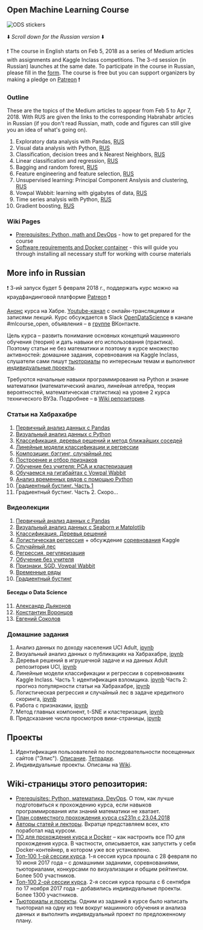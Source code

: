 ## Open Machine Learning Course

![ODS stickers](https://github.com/Yorko/mlcourse_open/blob/master/img/ods_stickers.jpg)

:arrow_down: *Scroll down for the Russian version* :arrow_down:

:exclamation: The course in English starts on Feb 5, 2018 as a series of Medium articles with assignments and Kaggle Inclass competitions. The 3-rd session (in Russian) launches at the same date. To participate in the course in Russian, please fill in the [form](https://goo.gl/MgsAr3). The course is free but you can support organizers by making a pledge on [Patreon](https://www.patreon.com/ods_mlcourse) :exclamation:

### Outline
These are the topics of the Medium articles to appear from Feb 5 to Apr 7, 2018. With RUS are given the links to the corresponding Habrahabr articles in Russian (if you don't read Russian, math, code and figures can still give you an idea of what's going on). 
1. Exploratory data analysis with Pandas, [RUS](https://habrahabr.ru/company/ods/blog/322626/)
2. Visual data analysis with Python, [RUS](https://habrahabr.ru/company/ods/blog/323210/)
3. Classification, decision trees and k Nearest Neighbors, [RUS](https://habrahabr.ru/company/ods/blog/322534/)
4. Linear classification and regression, [RUS](https://habrahabr.ru/company/ods/blog/323890/)
5. Bagging and random forest, [RUS](https://habrahabr.ru/company/ods/blog/324402/)
6. Feature engineering and feature selection, [RUS](https://habrahabr.ru/company/ods/blog/325422/)
7. Unsupervised learning: Principal Component Anslysis and clustering, [RUS](https://habrahabr.ru/company/ods/blog/325654/)
8. Vowpal Wabbit: learning with gigabytes of data, [RUS](https://habrahabr.ru/company/ods/blog/326418/)
9. Time series analysis with Python, [RUS](https://habrahabr.ru/company/ods/blog/327242/)
10. Gradient boosting, [RUS](https://habrahabr.ru/company/ods/blog/327250/) 

### Wiki Pages
- [Prerequisites: Python, math and DevOps](https://github.com/Yorko/mlcourse_open/wiki/Prerequisites:-Python,-math-and-DevOps) - how to get prepared for the course
- [Software requirements and Docker container](https://github.com/Yorko/mlcourse_open/wiki/Software-requirements-and-Docker-container) - this will guide you through installing all necessary stuff for working with course materials 

## More info in Russian

:exclamation: 3-ий запуск будет 5 февраля 2018 г., поддержать курс можно на краудфандинговой платформе [Patreon](https://www.patreon.com/ods_mlcourse) :exclamation:

[Анонс](https://habrahabr.ru/company/ods/blog/344044/) курса на Хабре. [Youtube-канал](https://www.youtube.com/playlist?list=PLVlY_7IJCMJdgcCtQfzj5j8OVB_Y0GJCl) c онлайн-трансляциями и записями лекций.
Курс обсуждается в Slack [OpenDataScience](http://ods.ai/) в канале #mlcourse_open, объявления – в [группе](https://vk.com/club158557357) ВКонтакте.

Цель курса – развить понимание основных концепций машинного обучения (теория) и дать навыки его использования (практика). Поэтому статьи не без математики и поэтому в курсе множество активностей: домашние задания, соревнования на Kaggle Inclass, слушатели сами пишут [тьюториалы](https://goo.gl/6T53d7) по интересным темам и выполняют [индивидуальные проекты](https://goo.gl/KHB4cL). 

Требуются начальные навыки программирования на Python и знание математики (математический анализ, линейная алгебра, теория вероятностей, математическая статистика) на уровне 2 курса технического ВУЗа. Подробнее – в [Wiki репозитория](https://github.com/Yorko/mlcourse_open/wiki/Prerequisites:-Python,-математика,-DevOps). 

### Статьи на Хабрахабре
1. [Первичный анализ данных с Pandas](https://habrahabr.ru/company/ods/blog/322626/)
2. [Визуальный анализ данных с Python](https://habrahabr.ru/company/ods/blog/323210/)
3. [Классификация, деревья решений и метод ближайших соседей](https://habrahabr.ru/company/ods/blog/322534/)
4. [Линейные модели классификации и регрессии](https://habrahabr.ru/company/ods/blog/323890/)
5. [Композиции: бэггинг, случайный лес](https://habrahabr.ru/company/ods/blog/324402/)
6. [Построение и отбор признаков](https://habrahabr.ru/company/ods/blog/325422/)
7. [Обучение без учителя: PCA и кластеризация](https://habrahabr.ru/company/ods/blog/325654/)
8. [Обучаемся на гигабайтах с Vowpal Wabbit](https://habrahabr.ru/company/ods/blog/326418/)
9. [Анализ временных рядов с помощью Python](https://habrahabr.ru/company/ods/blog/327242/)
10. [Градиентный бустинг. Часть 1](https://habrahabr.ru/company/ods/blog/327250/) 
11. Градиентный бустинг. Часть 2. Скоро...

### Видеолекции
1. [Первичный анализ данных с Pandas](https://www.youtube.com/watch?v=dEFxoyJhm3Y)
2. [Визуальный анализ данных с Seaborn и Matplotlib](https://www.youtube.com/watch?v=vm63p8Od0bM)
3. [Классификация. Деревья решений](https://www.youtube.com/watch?v=p9Hny3Cs6rk)
4. [Логистическая регрессия](https://www.youtube.com/watch?v=oTXGQ-_oqvI) + обсуждение [соревнования](https://inclass.kaggle.com/c/catch-me-if-you-can-intruder-detection-through-webpage-session-tracking2) Kaggle
5. [Случайный лес](https://www.youtube.com/watch?v=G0DmuuFeC30)
6. [Регрессия, регуляризация](https://www.youtube.com/watch?v=c_EsDMF3rsI)
7. [Обучение без учителя](https://www.youtube.com/watch?v=qmW968tw3AM)
8. [Признаки, SGD, Vowpal Wabbit](https://www.youtube.com/watch?v=MnLc7xKSAsk)
9. [Временные ряды](https://youtu.be/nQjul-5_0_M)
10. [Градиентный бустинг](https://youtu.be/x5Bz9ChD7N0)

#### Беседы о Data Science
11. [Александр Дьяконов](https://www.youtube.com/watch?v=qV3yjIyj7Dc)
12. [Константин Воронцов](https://youtu.be/DR3mgnEKRgI)
13. [Евгений Соколов](https://youtu.be/Dmkx6KGrjx8)

### Домашние задания
1. Анализ данных по доходу населения UCI Adult, [ipynb](https://github.com/Yorko/mlcourse_open/blob/master/jupyter_notebooks/homeworks/hw01_adult_pandas.ipynb)
2. Визуальный анализ данных о публикациях на Хабрахабре, [ipynb](https://github.com/Yorko/mlcourse_open/blob/master/jupyter_notebooks/homeworks/hw02_habr_visual_analysis.ipynb)
3. Деревья решений в игрушечной задаче и на данных Adult репозитория UCI, [ipynb](https://github.com/Yorko/mlcourse_open/blob/master/jupyter_notebooks/homeworks/hw03_decision_trees.ipynb)
4. Линейные модели классификации и регрессии в соревнованиях Kaggle Inclass. Часть 1: идентификация взломщика. [ipynb](https://github.com/Yorko/mlcourse_open/blob/master/jupyter_notebooks/homeworks/hw04_part1_websites_logistic_regression.ipynb) Часть 2: прогноз популярности статьи на Хабрахабре, [ipynb](https://github.com/Yorko/mlcourse_open/blob/master/jupyter_notebooks/homeworks/hw04_part2_habr_popularity_ridge.ipynb)
5. Логистическая регрессия и случайный лес в задаче кредитного скоринга, [ipynb](https://github.com/Yorko/mlcourse_open/blob/master/jupyter_notebooks/homeworks/hw05_logit_rf_credit_scoring.ipynb)
6. Работа с признаками, [ipynb](https://github.com/Yorko/mlcourse_open/blob/master/jupyter_notebooks/homeworks/hw06_features.ipynb)
7. Метод главных компонент, t-SNE и кластеризация, [ipynb](https://github.com/Yorko/mlcourse_open/blob/master/jupyter_notebooks/homeworks/hw07_pca_tsne_clustering.ipynb)
8. Предсказание числа просмотров вики-страницы, [ipynb](https://github.com/Yorko/mlcourse_open/blob/master/jupyter_notebooks/homeworks/hw09_time_series.ipynb)

## Проекты
1. Идентификация пользователей по последовательности посещенных сайтов ("Элис"). [Описание](https://goo.gl/uWLMPd). [Тетрадки](https://github.com/Yorko/mlcourse_open/blob/master/jupyter_notebooks/project_alice).
2. Индивидуальные проекты. Описаны на [Wiki](https://goo.gl/cJbw7V).

## Wiki-страницы этого репозитория:
 - [Prerequisites: Python, математика, DevOps](https://github.com/Yorko/mlcourse_open/wiki/Prerequisites:-Python,-math-and-DevOps). О том, как лучше подготовиться к прохождению курса, если навыков программирования или знаний математики не хватает.
 - [План совместного прохождения курса cs231n c 23.04.2018](https://github.com/Yorko/mlcourse_open/wiki/Passing-cs231n-together-(in-Russian))
 - [Авторы статей и лекторы](https://github.com/Yorko/mlcourse_open/wiki/Authors-(in-Russian)). Вкратце представляем всех, кто поработал над курсом.
 - [ПО для прохождения курса и Docker](https://github.com/Yorko/mlcourse_open/wiki/Software-requirements-and-Docker-container) – как настроить все ПО для прохождения курса. В частности, описывается, как запустить у себя Docker-контейнер, в котором уже все установлено.
 - [Топ-100 1-ой сессии курса](https://github.com/Yorko/mlcourse_open/wiki/Session-1-final-rating-(in-Russian)). 1-я сессия курса прошла с 28 февраля по 10 июня 2017 года – с домашними заданими, соревнованиями, тьюториалами, конкурсами по визуализации и общим рейтингом. Более 500 участников.
 - [Топ-100 2-ой сессии курса](https://github.com/Yorko/mlcourse_open/wiki/Session-2-final-rating-(in-Russian)).  2-я сессия курса прошла с 6 сентября по 17 ноября 2017 года – добавились индивидуальные проекты. Более 1300 участников.
 - [Тьюториалы и проекты](https://github.com/Yorko/mlcourse_open/wiki/Individual-projects-and-tutorials-(in-Russian)). Одним из заданий в курсе было написать тьюториал на одну из тем вокруг машинного обучения и анализа данных и выполнить индивидуальный проект по предложенному плану.

